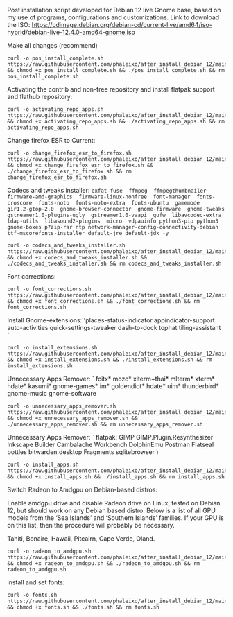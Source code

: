 Post installation script developed for Debian 12 live Gnome base, based on my use of programs, configurations and customizations.
Link to download the ISO:
https://cdimage.debian.org/debian-cd/current-live/amd64/iso-hybrid/debian-live-12.4.0-amd64-gnome.iso

Make all changes (recommend)

```
curl -o pos_install_complete.sh https://raw.githubusercontent.com/phaleixo/after_install_debian_12/main/pos_install_complete.sh && chmod +x pos_install_complete.sh && ./pos_install_complete.sh && rm pos_install_complete.sh
```

Activating the contrib and non-free repository and install flatpak support and flathub repository:
```
curl -o activating_repo_apps.sh https://raw.githubusercontent.com/phaleixo/after_install_debian_12/main/activating_repo_apps.sh && chmod +x activating_repo_apps.sh && ./activating_repo_apps.sh && rm activating_repo_apps.sh
```
Change firefox ESR to Current:

```
curl -o change_firefox_esr_to_firefox.sh https://raw.githubusercontent.com/phaleixo/after_install_debian_12/main/change_firefox_esr_to_firefox.sh && chmod +x change_firefox_esr_to_firefox.sh && ./change_firefox_esr_to_firefox.sh && rm change_firefox_esr_to_firefox.sh
```
Codecs and tweaks installer:
`
   exfat-fuse 
	ffmpeg 
	ffmpegthumbnailer 
	firmware-amd-graphics 
	firmware-linux-nonfree 
	font-manager 
	fonts-croscore 
	fonts-noto 
	fonts-noto-extra 
	fonts-ubuntu 
	gamemode 
	gir1.2-gtop-2.0 
	gnome-browser-connector 
	gnome-firmware 
	gnome-tweaks 
	gstreamer1.0-plugins-ugly 
	gstreamer1.0-vaapi 
	gufw 
	libavcodec-extra 
	ldap-utils 
	libasound2-plugins 
	micro 
	vdpauinfo
	python3-pip
	python3
	gnome-boxes
	p7zip-rar
	ntp
	network-manager-config-connectivity-debian
	ttf-mscorefonts-installer
	default-jre
	default-jdk -y
`
```
curl -o codecs_and_tweaks_installer.sh https://raw.githubusercontent.com/phaleixo/after_install_debian_12/main/codecs_and_tweaks_installer.sh && chmod +x codecs_and_tweaks_installer.sh && ./codecs_and_tweaks_installer.sh && rm codecs_and_tweaks_installer.sh
```
Font corrections:
```
curl -o font_corrections.sh https://raw.githubusercontent.com/phaleixo/after_install_debian_12/main/font_corrections.sh && chmod +x font_corrections.sh && ./font_corrections.sh && rm font_corrections.sh
```

Install Gnome-extensions:''places-status-indicator
appindicator-support
auto-activities
quick-settings-tweaker
dash-to-dock
tophat
tiling-assistant
''
```
curl -o install_extensions.sh https://raw.githubusercontent.com/phaleixo/after_install_debian_12/main/install_extensions.sh && chmod +x install_extensions.sh && ./install_extensions.sh && rm install_extensions.sh
```

Unnecessary Apps Remover:
`
    fcitx*
    mozc*
    xiterm+thai*
    mlterm*
    xterm*
    hdate*
    kasumi*
    gnome-games*
    im*
    goldendict*
    hdate*
    uim*
    thunderbird*
    gnome-music
    gnome-software
```
curl -o unnecessary_apps_remover.sh https://raw.githubusercontent.com/phaleixo/after_install_debian_12/main/unnecessary_apps_remover.sh && chmod +x unnecessary_apps_remover.sh && ./unnecessary_apps_remover.sh && rm unnecessary_apps_remover.sh
```

Unnecessary Apps Remover:
`
    flatpak:
	GIMP
	GIMP.Plugin.Resynthesizer
	Inkscape 
	Builder
	Cambalache 
	Workbench
	DolphinEmu
	Postman
	Flatseal
	bottles
	bitwarden.desktop
	Fragments
	sqlitebrowser
)
```
curl -o install_apps.sh https://raw.githubusercontent.com/phaleixo/after_install_debian_12/main/install_apps.sh && chmod +x install_apps.sh && ./install_apps.sh && rm install_apps.sh
```


Switch Radeon to Amdgpu on Debian-based distros:

Enable amdgpu drive and disable Radeon drive on Linux, tested on Debian 12, but should work on any Debian based distro. Below is a list of all GPU models from the ‘Sea Islands’ and ‘Southern Islands’ families. If your GPU is on this list, then the procedure will probably be necessary.

Tahiti, Bonaire, Hawaii, Pitcairn, Cape Verde, Oland.
```
curl -o radeon_to_amdgpu.sh https://raw.githubusercontent.com/phaleixo/after_install_debian_12/main/radeon_to_amdgpu.sh && chmod +x radeon_to_amdgpu.sh && ./radeon_to_amdgpu.sh && rm radeon_to_amdgpu.sh
```
install and set fonts:
```
curl -o fonts.sh https://raw.githubusercontent.com/phaleixo/after_install_debian_12/main/fonts.sh && chmod +x fonts.sh && ./fonts.sh && rm fonts.sh
```

